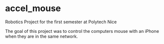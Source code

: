 # accel_mouse
Robotics Project for the first semester at Polytech Nice

The goal of this project was to control the computers mouse with an iPhone when they are in the same network.
